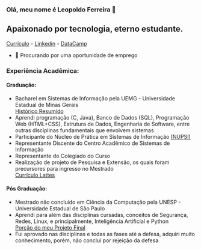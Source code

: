 ### Olá, meu nome é Leopoldo Ferreira 👋

## Apaixonado por tecnologia, eterno estudante.

[Currículo](https://github.com/leopoldoferreira/leopoldoferreira/blob/main/Currículo%20-%20Leopoldo%20Ferreira.docx.pdf) - 
[Linkedin](https://linkedin.com/in/leopoldo-ferreira) - 
[DataCamp](https://www.datacamp.com/profile/leopoldoferreira)

- :eyes: Procurando por uma oportunidade de emprego


### Experiência Acadêmica:

#### Graduação:
- Bacharel em Sistemas de Informação pela UEMG - Universidade Estadual de Minas Gerais <br>
[Histórico Resumido](https://github.com/leopoldoferreira/leopoldoferreira/blob/main/faculdade/historico_resumido.pdf) <br>
- Aprendi programação (C, Java), Banco de Dados (SQL), Programação Web (HTML+CSS), Estrutura de Dados, Engenharia de Software, entre outras disciplinas fundamentais que envolvem sistemas
- Participante do Núcleo de Prática em Sistemas de Informação [(NUPSI)](https://github.com/UEMGNUPSI)
- Representante Discente do Centro Acadêmico de Sistemas de Informação
- Representante do Colegiado do Curso
- Realização de projeto de Pesquisa e Extensão, os quais foram precursores para ingresso no Mestrado <br>
[Currículo Lattes](http://lattes.cnpq.br/7733759309376292) <br>

#### Pós Graduação:
- Mestrado não concluído em Ciência da Computação pela UNESP - Universidade Estadual de São Paulo <br>
- Aprendi para além das disciplinas cursadas, conceitos de Segurança, Redes, Linux, e principalmente, Inteligência Artificial e Python <br>
[Porção do meu Projeto Final](https://github.com/leopoldoferreira/domain-classifier)
- Fui aprovado nas disciplinas e todas as fases até a defesa, adquiri muito conhecimento, porém, não concluí por rejeição da defesa <br>


[linkedin]: https://linkedin.com/in/leopoldo-ferreira
[datacamp]: https://www.datacamp.com/profile/leopoldoferreira
